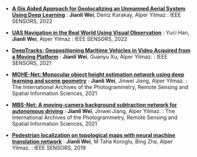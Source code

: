 * **[A Gis Aided Approach for Geolocalizing an Unmanned Aerial System Using Deep Learning](https://scholar.google.com/citations?view_op=view_citation&hl=en&user=_Oq_-Z4AAAAJ&citation_for_view=_Oq_-Z4AAAAJ:qjMakFHDy7sC)**
: **Jianli Wei**, Deniz Karakay, Alper Yilmaz
: IEEE SENSORS, 2022

* **[UAS Navigation in the Real World Using Visual Observation](https://scholar.google.com/citations?view_op=view_citation&hl=en&user=_Oq_-Z4AAAAJ&citation_for_view=_Oq_-Z4AAAAJ:UeHWp8X0CEIC)**
: Yuci Han, **Jianli Wei**, Alper Yilmaz
: IEEE SENSORS, 2022

* **[DeepTracks: Geopositioning Maritime Vehicles in Video Acquired from a Moving Platform](https://scholar.google.com/citations?view_op=view_citation&hl=en&user=_Oq_-Z4AAAAJ&citation_for_view=_Oq_-Z4AAAAJ:9yKSN-GCB0IC)**
: **Jianli Wei**, Guanyu Xu, Alper Yilmaz.
: IEEE SENSORS, 2021

* **[MOHE-Net: Monocular object height estimation network using deep learning and scene geometry](https://scholar.google.com/citations?view_op=view_citation&hl=en&user=_Oq_-Z4AAAAJ&citation_for_view=_Oq_-Z4AAAAJ:2osOgNQ5qMEC)**
: **Jianli Wei**, Jinwei Jiang, Alper Yilmaz.
: The International Archives of the Photogrammetry, Remote Sensing and Spatial Information Sciences, 2021

* **[MBS-Net: A moving-camera background subtraction network for autonomous driving](https://scholar.google.com/citations?view_op=view_citation&hl=en&user=_Oq_-Z4AAAAJ&citation_for_view=_Oq_-Z4AAAAJ:u-x6o8ySG0sC)**
: **Jianli Wei**, Jinwei Jiang, Alper Yilmaz.
: The International Archives of the Photogrammetry, Remote Sensing and Spatial Information Sciences, 2021

* **[Pedestrian localization on topological maps with neural machine translation network](https://scholar.google.com/citations?view_op=view_citation&hl=en&user=_Oq_-Z4AAAAJ&citation_for_view=_Oq_-Z4AAAAJ:d1gkVwhDpl0C)**
: **Jianli Wei**, M Taha Koroglu, Bing Zha, Alper Yilmaz.
: IEEE SENSORS, 2019
